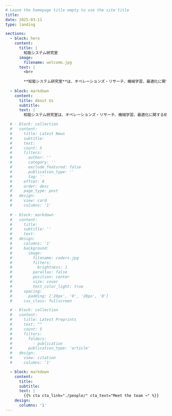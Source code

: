 ```yaml
---
# Leave the homepage title empty to use the site title
title:
date: 2025-03-11
type: landing

sections:
  - block: hero
    content:
      title: |
        知能システム研究室
      image:
        filename: welcome.jpg
      text: |
        <br>
        
        **知能システム研究室**は、オペレーションズ・リサーチ、機械学習、最適化に関する研究をしています。
  
  - block: markdown
    content: 
      title: About Us
      subtitle: 
      text: |
        知能システム研究室は、オペレーションズ・リサーチ、機械学習、最適化に関する研究をしています。研究室の目標は、最先端の研究を通じて社会に貢献することです。研究室のメンバーは、研究を通じて自己成長し、社会に貢献することを目指しています。

  # - block: collection
  #   content:
  #     title: Latest News
  #     subtitle:
  #     text:
  #     count: 5
  #     filters:
  #       author: ''
  #       category: ''
  #       exclude_featured: false
  #       publication_type: ''
  #       tag: ''
  #     offset: 0
  #     order: desc
  #     page_type: post
  #   design:
  #     view: card
  #     columns: '1'
  
  # - block: markdown
  #   content:
  #     title:
  #     subtitle: ''
  #     text:
  #   design:
  #     columns: '1'
  #     background:
  #       image: 
  #         filename: coders.jpg
  #         filters:
  #           brightness: 1
  #         parallax: false
  #         position: center
  #         size: cover
  #         text_color_light: true
  #     spacing:
  #       padding: ['20px', '0', '20px', '0']
  #     css_class: fullscreen

  # - block: collection
  #   content:
  #     title: Latest Preprints
  #     text: ""
  #     count: 5
  #     filters:
  #       folders:
  #         - publication
  #       publication_type: 'article'
  #   design:
  #     view: citation
  #     columns: '1'

  - block: markdown
    content:
      title:
      subtitle:
      text: |
        {{% cta cta_link="./people/" cta_text="Meet the team →" %}}
    design:
      columns: '1'
---
```

